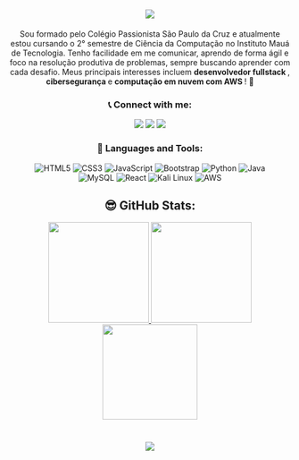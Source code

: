 <h1 align="center">
<img src="https://readme-typing-svg.herokuapp.com/?font=Righteous&size=35&color=A020F0&center=true&vCenter=true&width=500&height=70&duration=4000&lines=Olá!+👋;+Me+chamo+Lucas!;" />
</h1>

<div align="center"> 
  <p> Sou formado pelo Colégio Passionista São Paulo da Cruz e atualmente estou cursando o 2° semestre de Ciência da Computação no Instituto Mauá de Tecnologia. Tenho facilidade em me comunicar, aprendo de forma ágil e foco na resolução produtiva de problemas, sempre buscando aprender com cada desafio. Meus principais interesses incluem <strong> desenvolvedor fullstack </strong>, <strong> cibersegurança </strong> e <strong> computação em nuvem com AWS </strong>! 🚀 <p>
  
  ### 📞 Connect with me:
  
  <a href = "https://www.linkedin.com/in/lucas-novaes-08ab3127b/" target="_blank"><img src="https://img.shields.io/badge/-LinkedIn-%230077B5?style=for-the-badge&logo=linkedin&logoColor=white" target="_blank"></a> 
  <a href = "mailto:lucasnovaesdesaferreira@gmail.com" target="_blank"><img src="https://img.shields.io/badge/-Gmail-%23333?style=for-the-badge&logo=gmail&logoColor=white" target="_blank"></a>
  <a href = "https://www.instagram.com/lucas_novaess/" target="_blank"><img src="https://img.shields.io/badge/-Instagram-%23E4405F?style=for-the-badge&logo=instagram&logoColor=white" target="_blank"></a>
  
  ###  🔧 Languages and Tools:

  ![HTML5](https://img.shields.io/badge/-HTML5-E34F26?style=for-the-badge&logo=html5&logoColor=white)
  ![CSS3](https://img.shields.io/badge/-CSS3-1572B6?style=for-the-badge&logo=css3)
  ![JavaScript](https://img.shields.io/badge/-JavaScript-F7DF1E?style=for-the-badge&logo=javascript&logoColor=black)
  ![Bootstrap](https://img.shields.io/badge/Bootstrap-563D7C?style=for-the-badge&logo=bootstrap&logoColor=white)
  ![Python](https://img.shields.io/badge/-Python-3776AB?style=for-the-badge&logo=python&logoColor=white)
  ![Java](https://img.shields.io/badge/Java-ED272C?style=for-the-badge&logo=java&logoColor=white) <br>
  ![MySQL](https://img.shields.io/badge/-MySQL-063666?style=for-the-badge&logo=mysql&logoColor=white) 
  ![React](https://img.shields.io/badge/React-20232A?style=for-the-badge&logo=react&logoColor=61DAFB)
  ![Kali Linux](https://img.shields.io/badge/Kali%20Linux-0E0029?style=for-the-badge&logo=kali-linux&logoColor=white)
  ![AWS](https://img.shields.io/badge/AWS-232F3F?style=for-the-badge&logo=amazon-aws&logoColor=white)

  ## 😎 GitHub Stats:
  
  <div>
    <a href="https://github.com/Lucasnovaess">
      <img height="180em" src="https://github-readme-stats.vercel.app/api?username=Lucasnovaess&show_icons=true&theme=tokyonight&include_all_commits=true&count_private=true"/>
    </a>
    <img height="180em" src="https://github-readme-stats.vercel.app/api/top-langs/?username=Lucasnovaess&layout=compact&langs_count=16&theme=tokyonight"/>
    <img height="170em" src="https://streak-stats.demolab.com/?user=Lucasnovaess&theme=tokyonight"/>
  </div>
</div>

<h1 align="center">
<img src="https://readme-typing-svg.herokuapp.com/?font=Righteous&size=35&color=A020F0&center=true&vCenter=true&width=500&height=70&duration=4000&lines=Obrigado+pela+atenção!;" />
</h1>
